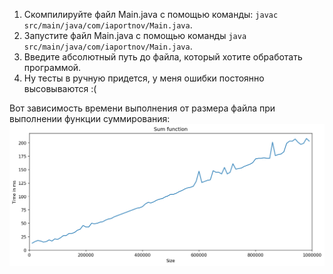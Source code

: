 1) Скомпилируйте файл Main.java с помощью команды: `javac src/main/java/com/iaportnov/Main.java`.
2) Запустите файл Main.java с помощью команды `java src/main/java/com/iaportnov/Main.java`.
3) Введите абсолютный путь до файла, который хотите обработать программой.
4) Ну тесты в ручную придется, у меня ошибки постоянно высовываются :(


Вот зависимость времени выполнения от размера файла при выполнении функции суммирования:
![alt text](https://github.com/iaportnov/TZ2/blob/cc86ef2ace25bb496f5d3afbb7795f2cd2b89149/GraphTZ2.png "Рафик-График")
